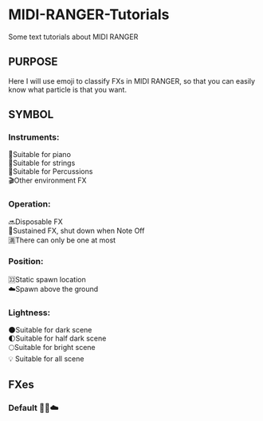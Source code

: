 # MIDI-RANGER-Tutorials
Some text tutorials about MIDI RANGER
## PURPOSE ##
Here I will use emoji to classify FXs in MIDI RANGER, so that you can easily know what particle is that you want.
## SYMBOL ##
### Instruments:
:musical_keyboard:Suitable for piano  
:violin:Suitable for strings  
:drum:Suitable for Percussions  
:clapper:Other environment FX
### Operation:
:soon:Disposable FX  
:arrows_counterclockwise:Sustained FX, shut down when Note Off  
:u6e80:There can only be one at most  
### Position:
:koko:Static spawn location  
:cloud:Spawn above the ground  
### Lightness:
:new_moon:Suitable for dark scene  
:first_quarter_moon:Suitable for half dark scene  
:full_moon:Suitable for bright scene  
💡 Suitable for all scene
## FXes ##
### Default 🎹🔜☁️

